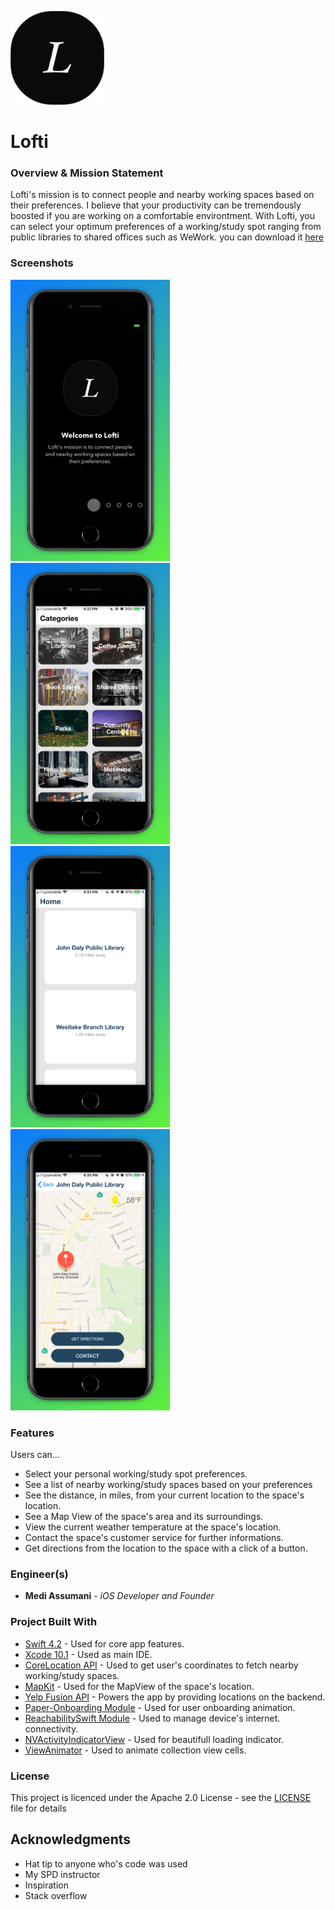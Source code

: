 <img src= "Screenshots/img1.png" width = 150 height = 150></img>

# Lofti

### Overview & Mission Statement

Lofti's mission is to connect people and nearby working spaces based on their preferences. I believe that your productivity can be tremendously boosted if you are working on a comfortable environtment. With Lofti, you can select your optimum preferences of a working/study spot ranging from public libraries to shared offices such as WeWork. you can download it <a href="https://itunes.apple.com/us/app/lofti-study-space-finder/id1446711696?mt=8">here</a> 

### Screenshots
<img src= "Screenshots/onboarding.jpg" width = 255 height = 450></img>
<img src= "Screenshots/preferences.jpg" width = 255 height = 450>
<img src= "Screenshots/home.jpg" width = 255 height = 450>
<img src= "Screenshots/details.jpg" width = 255 height = 450>
### Features

Users can...

* Select your personal working/study spot preferences.
* See a list of nearby working/study spaces based on your preferences
* See the distance, in miles, from your current location to the space's location.
* See a Map View of the space's area and its surroundings.
* View the current weather temperature at the space's location.
* Contact the space's customer service for further informations.
* Get directions from the location to the space with a click of a button.

### Engineer(s)

* **Medi Assumani** - *iOS Developer and Founder*

### Project Built With

* [Swift 4.2](https://developer.apple.com/swift/) - Used for core app features.
* [Xcode 10.1](https://developer.apple.com/xcode/) - Used as main IDE.
* [CoreLocation API](https://developer.apple.com/documentation/corelocation) -  Used to get user's coordinates to fetch nearby working/study spaces.
* [MapKit](https://developer.apple.com/documentation/mapkit) - Used for the MapView of the space's location.
* [Yelp Fusion API](https://www.yelp.com/developers/documentation/v3) - Powers the app by providing locations on the backend.
* [Paper-Onboarding Module](https://github.com/Ramotion/paper-onboarding) - Used for user onboarding animation.
* [ReachabilitySwift Module](https://github.com/ashleymills/Reachability.swift) - Used to manage device's internet. connectivity.
* [NVActivityIndicatorView](https://github.com/ninjaprox/NVActivityIndicatorView) - Used for beautifull loading indicator.
* [ViewAnimator](https://github.com/marcosgriselli/ViewAnimator) - Used to animate collection view cells.

### License

This project is licenced under the Apache 2.0 License - see the <a href="https://github.com/MediBoss/Lofti/blob/master/LICENSE">LICENSE</a> file for details

## Acknowledgments

* Hat tip to anyone who's code was used
* My SPD instructor
* Inspiration
* Stack overflow
